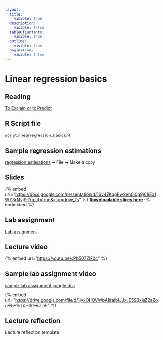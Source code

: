 ```yaml
---
layout:
  title:
    visible: true
  description:
    visible: false
  tableOfContents:
    visible: true
  outline:
    visible: true
  pagination:
    visible: false
---
```


# Linear regression basics

## Reading

[To Explain or to Predict](https://drive.google.com/file/d/1FCevBqd-SEf-s0afbzSRsmLfCJoLtiZZ/view?usp=sharing)

## R Script file

[script\_linearregression\_basics.R](https://drive.google.com/open?id=1pB0o81aUJpBetvYpmmj2SE0QPgwpJQ51\&usp=drive_fs)

## Sample regression estimations

[regression estimations](https://docs.google.com/spreadsheets/d/1322q6oVt5OwSW2e1coGopkGu8wvqMsDL/edit?usp=sharing\&ouid=100179871492576617561\&rtpof=true\&sd=true) ➜ File ➜ Make a copy&#x20;

## Slides

{% embed url="https://docs.google.com/presentation/d/16v4ZKqgEw2Ah0i0g9jC8Ex1WY3rMvjPi?rtpof=true&usp=drive_fs" %}
[**Downloadable slides here**](https://docs.google.com/presentation/d/16v4ZKqgEw2Ah0i0g9jC8Ex1WY3rMvjPi?rtpof=true\&usp=drive_fs)
{% endembed %}

## Lab assignment

[Lab assignment](https://docs.google.com/document/d/13JQz5aUzg43aa1ZSfBnHIm8FxYQheMDo/edit?usp=sharing\&ouid=100179871492576617561\&rtpof=true\&sd=true)

## Lecture video

{% embed url="https://youtu.be/cPb507ZlR0c" %}

## Sample lab assignment video

[sample lab assignment google doc](https://docs.google.com/document/d/1ajX4ou8l1TyWwFr6e-KESzkLgeCzyKuB?rtpof=true\&usp=drive_fs)

{% embed url="https://drive.google.com/file/d/1jvxOHQVWbARraibIJJxuE5S3xIsZ2aZo/view?usp=drive_link" %}



## Lecture reflection

Lecture reflection template
